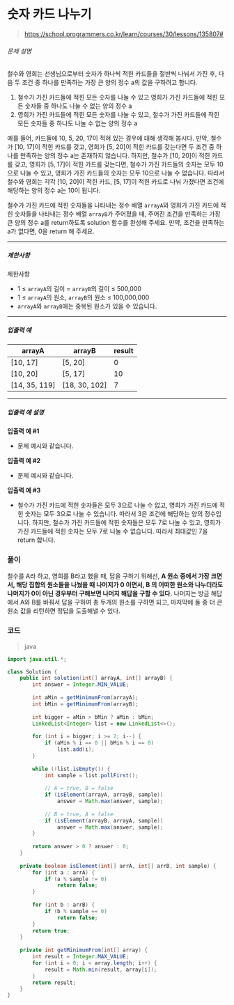 # 숫자 카드 나누기

> https://school.programmers.co.kr/learn/courses/30/lessons/135807#

###### 문제 설명

철수와 영희는 선생님으로부터 숫자가 하나씩 적힌 카드들을 절반씩 나눠서 가진 후, 다음 두 조건 중 하나를 만족하는 가장 큰 양의 정수 a의 값을 구하려고 합니다.

1. 철수가 가진 카드들에 적힌 모든 숫자를 나눌 수 있고 영희가 가진 카드들에 적힌 모든 숫자들 중 하나도 나눌 수 없는 양의 정수 a
2. 영희가 가진 카드들에 적힌 모든 숫자를 나눌 수 있고, 철수가 가진 카드들에 적힌 모든 숫자들 중 하나도 나눌 수 없는 양의 정수 a

예를 들어, 카드들에 10, 5, 20, 17이 적혀 있는 경우에 대해 생각해 봅시다. 만약, 철수가 [10, 17]이 적힌 카드를 갖고, 영희가 [5, 20]이 적힌 카드를 갖는다면 두 조건 중 하나를 만족하는 양의 정수 a는 존재하지 않습니다. 하지만, 철수가 [10, 20]이 적힌 카드를 갖고, 영희가 [5, 17]이 적힌 카드를 갖는다면, 철수가 가진 카드들의 숫자는 모두 10으로 나눌 수 있고, 영희가 가진 카드들의 숫자는 모두 10으로 나눌 수 없습니다. 따라서 철수와 영희는 각각 [10, 20]이 적힌 카드, [5, 17]이 적힌 카드로 나눠 가졌다면 조건에 해당하는 양의 정수 a는 10이 됩니다.

철수가 가진 카드에 적힌 숫자들을 나타내는 정수 배열 `arrayA`와 영희가 가진 카드에 적힌 숫자들을 나타내는 정수 배열 `arrayB`가 주어졌을 때, 주어진 조건을 만족하는 가장 큰 양의 정수 a를 return하도록 solution 함수를 완성해 주세요. 만약, 조건을 만족하는 a가 없다면, 0을 return 해 주세요.

------

##### 제한사항

제한사항

- 1 ≤ `arrayA`의 길이 = `arrayB`의 길이 ≤ 500,000
- 1 ≤ `arrayA`의 원소, `arrayB`의 원소 ≤ 100,000,000
- `arrayA`와 `arrayB`에는 중복된 원소가 있을 수 있습니다.

------

##### 입출력 예

| arrayA        | arrayB        | result |
| ------------- | ------------- | ------ |
| [10, 17]      | [5, 20]       | 0      |
| [10, 20]      | [5, 17]       | 10     |
| [14, 35, 119] | [18, 30, 102] | 7      |

------

##### 입출력 예 설명

**입출력 예 #1**

- 문제 예시와 같습니다.

**입출력 예 #2**

- 문제 예시와 같습니다.

**입출력 예 #3**

- 철수가 가진 카드에 적힌 숫자들은 모두 3으로 나눌 수 없고, 영희가 가진 카드에 적힌 숫자는 모두 3으로 나눌 수 있습니다. 따라서 3은 조건에 해당하는 양의 정수입니다. 하지만, 철수가 가진 카드들에 적힌 숫자들은 모두 7로 나눌 수 있고, 영희가 가진 카드들에 적힌 숫자는 모두 7로 나눌 수 없습니다. 따라서 최대값인 7을 return 합니다.

### 풀이

철수를 A라 하고, 영희를 B라고 했을 때, 답을 구하기 위해선, **A 원소 중에서  가장 크면서, 해당 집합의 원소들을 나눴을 때 나머지가 0 이면서, B 의 어떠한 원소와 나누더라도 나머지가 0이 아닌 경우부터 구해보면 나머지 해답을 구할 수 있다.** 나머지는 방금 해답에서 A와 B를 바꿔서 답을 구하여 총 두개의 원소를 구하면 되고, 마지막에 둘 중 더 큰 원소 값을 리턴하면 정답을 도출해낼 수 있다.

### 코드

> java

```java
import java.util.*;

class Solution {
    public int solution(int[] arrayA, int[] arrayB) {
        int answer = Integer.MIN_VALUE;
        
        int aMin = getMinimumFrom(arrayA);
        int bMin = getMinimumFrom(arrayB);
        
        int bigger = aMin > bMin ? aMin : bMin;
        LinkedList<Integer> list = new LinkedList<>();
        
        for (int i = bigger; i >= 2; i--) {
            if (aMin % i == 0 || bMin % i == 0)
                list.add(i);
        }
        
        while (!list.isEmpty()) {
            int sample = list.pollFirst();
            
            // A = true, B = false
            if (isElement(arrayA, arrayB, sample))
                answer = Math.max(answer, sample);
            
            // B = true, A = false
            if (isElement(arrayB, arrayA, sample))
                answer = Math.max(answer, sample);
        }
        
        return answer > 0 ? answer : 0;
    }
    
    private boolean isElement(int[] arrA, int[] arrB, int sample) {
        for (int a : arrA) {
            if (a % sample != 0)
                return false;
        }
        
        for (int b : arrB) {
            if (b % sample == 0)
                return false;
        }
        return true;
    }
    
    private int getMinimumFrom(int[] array) {
        int result = Integer.MAX_VALUE;
        for (int i = 0; i < array.length; i++) {
            result = Math.min(result, array[i]);
        }
        return result;
    }
}
```

